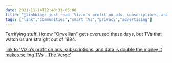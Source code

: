 ```yaml
---
date: 2021-11-14T12:48:33-05:00
title: "🔗linkblog: just read 'Vizio’s profit on ads, subscriptions, and data is double the money it makes selling TVs - The Verge'"
tags: ["link","Communities","smart TVs","privacy","advertising"]
---
```

Terrifying stuff. I know "Orwellian" gets overused these days, but TVs that watch us are straight out of 1984.
 
[link to 'Vizio’s profit on ads, subscriptions, and data is double the money it makes selling TVs - The Verge'](https://www.theverge.com/2021/11/10/22773073/vizio-acr-advertising-inscape-data-privacy-q3-2021)
